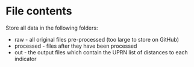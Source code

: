 # File contents
Store all data in the following folders:
* raw - all original files pre-processed (too large to store on GitHub)
* processed - files after they have been processed
* out - the output files which contain the UPRN list of distances to each indicator
